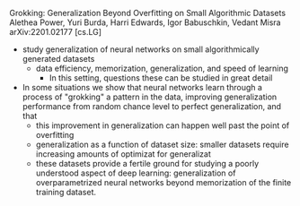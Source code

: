 Grokking: Generalization Beyond Overfitting on Small Algorithmic Datasets
Alethea Power, Yuri Burda, Harri Edwards, Igor Babuschkin, Vedant Misra
arXiv:2201.02177 [cs.LG]

* study generalization of neural networks
  on small algorithmically generated datasets
  * data efficiency, memorization, generalization, and speed of learning 
    * In this setting, questions these can be studied in great detail
* In some situations we show that neural networks learn through a process of
  "grokking" a pattern in the data, improving generalization performance from
  random chance level to perfect generalization, and that
  * this improvement in generalization can happen well past the point of
    overfitting 
  * generalization as a function of dataset size: 
    smaller datasets require increasing amounts of optimizat for generalizat
  * these datasets provide a fertile ground for studying a poorly understood
    aspect of deep learning: generalization of overparametrized neural networks
    beyond memorization of the finite training dataset. 
